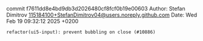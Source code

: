 commit f7611dd8e4bd9db3d2026480cf8fcf0b19e00603
Author: Stefan Dimitrov <115184100+StefanDimitrov04@users.noreply.github.com>
Date:   Wed Feb 19 09:32:12 2025 +0200

    refactor(ui5-input): prevent bubbling on close (#10886)
